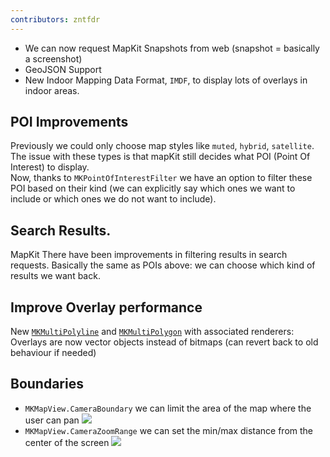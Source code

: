 ```yaml
---
contributors: zntfdr
---
```


- We can now request MapKit Snapshots from web (snapshot = basically a screenshot)
- GeoJSON Support
- New Indoor Mapping Data Format, `IMDF`, to display lots of overlays in indoor areas.

## POI Improvements

Previously we could only choose map styles like `muted`, `hybrid`, `satellite`.  
The issue with these types is that mapKit still decides what POI (Point Of Interest) to display.  
Now, thanks to `MKPointOfInterestFilter` we have an option to filter these POI based on their kind (we can explicitly say which ones we want to include or which ones we do not want to include).

## Search Results.

MapKit There have been improvements in filtering results in search requests. Basically the same as POIs above: we can choose which kind of results we want back.

## Improve Overlay performance
New [`MKMultiPolyline`](https://developer.apple.com/documentation/mapkit/mkmultipolyline) and [`MKMultiPolygon`](https://developer.apple.com/documentation/mapkit/mkmultipolygon) with associated renderers: Overlays are now vector objects instead of bitmaps (can revert back to old behaviour if needed)

## Boundaries

- `MKMapView.CameraBoundary` we can limit the area of the map where the user can pan
![][boundaryImage]
- `MKMapView.CameraZoomRange` we can set the min/max distance from the center of the screen
![][rangeImage]

[boundaryImage]: ../../../images/notes/wwdc19/236/boundary.png
[rangeImage]: ../../../images/notes/wwdc19/236/range.png